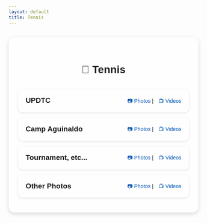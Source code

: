 ```yaml
---
layout: default
title: Tennis
---
```


<style>
.page-container {
  max-width: 900px;
  margin: 30px auto;
  background: rgba(255, 255, 255, 0.8);
  padding: 25px;
  border-radius: 16px;
  box-shadow: 0 4px 12px rgba(0,0,0,0.15);
  font-family: Arial, sans-serif;
  line-height: 1.6;
}

h1 {
  text-align: center;
  color: #222;
  margin-bottom: 30px;
}

.section {
  display: flex;
  justify-content: space-between;
  align-items: center;
  background: rgba(255, 255, 255, 0.7);
  padding: 15px 20px;
  margin-bottom: 15px;
  border-radius: 12px;
  box-shadow: 0 2px 6px rgba(0,0,0,0.1);
  transition: transform 0.2s ease;
}

.section:hover {
  transform: scale(1.02);
}

.section-title {
  font-size: 1.2rem;
  font-weight: bold;
}

.links a {
  margin-left: 10px;
  text-decoration: none;
  color: #0056b3;
  font-weight: 500;
}

.links a:hover {
  text-decoration: underline;
}
</style>

<div class="page-container">
  <h1>🎾 Tennis</h1>

  <div class="section">
    <div class="section-title">UPDTC</div>
    <div class="links">
      <a href="/lifestyle/updtc-photos.html" target="_blank">📷 Photos</a> |
      <a href="/lifestyle/updtc-videos.html" target="_blank">📺 Videos</a>
    </div>
  </div>

  <div class="section">
    <div class="section-title">Camp Aguinaldo</div>
    <div class="links">
      <a href="/lifestyle/camp-aguinaldo-photos.html" target="_blank">📷 Photos</a> |
      <a href="/lifestyle/camp-aguinaldo-videos.html" target="_blank">📺 Videos</a>
    </div>
  </div>

  <div class="section">
    <div class="section-title">Tournament, etc...</div>
    <div class="links">
      <a href="/lifestyle/tournament-photos.html" target="_blank">📷 Photos</a> |
      <a href="/lifestyle/tournament-videos.html" target="_blank">📺 Videos</a>
    </div>
  </div>

  <div class="section">
    <div class="section-title">Other Photos</div>
    <div class="links">
      <a href="/lifestyle/other-photos.html" target="_blank">📷 Photos</a> |
      <a href="/lifestyle/other-videos.html" target="_blank">📺 Videos</a>
    </div>
  </div>
</div>
